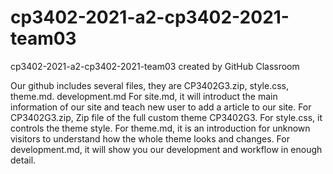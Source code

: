 # cp3402-2021-a2-cp3402-2021-team03
cp3402-2021-a2-cp3402-2021-team03 created by GitHub Classroom

Our github includes several files, they are CP3402G3.zip, style.css, theme.md. development.md
For site.md, it will introduct the main information of our site and teach new user to add a article to our site.
For CP3402G3.zip, Zip file of the full custom theme CP3402G3.
For style.css, it controls the theme style.
For theme.md, it is an introduction for unknown visitors to understand how the whole theme looks and changes.
For development.md, it will show you our development and workflow in enough detail.

